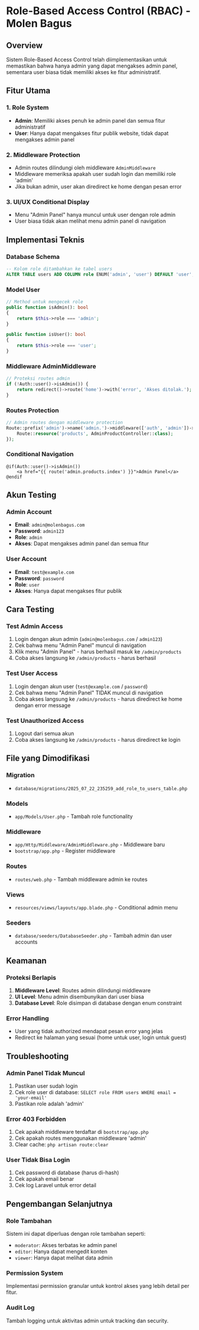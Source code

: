 # Role-Based Access Control (RBAC) - Molen Bagus

## Overview
Sistem Role-Based Access Control telah diimplementasikan untuk memastikan bahwa hanya admin yang dapat mengakses admin panel, sementara user biasa tidak memiliki akses ke fitur administratif.

## Fitur Utama

### 1. Role System
- **Admin**: Memiliki akses penuh ke admin panel dan semua fitur administratif
- **User**: Hanya dapat mengakses fitur publik website, tidak dapat mengakses admin panel

### 2. Middleware Protection
- Admin routes dilindungi oleh middleware `AdminMiddleware`
- Middleware memeriksa apakah user sudah login dan memiliki role 'admin'
- Jika bukan admin, user akan diredirect ke home dengan pesan error

### 3. UI/UX Conditional Display
- Menu "Admin Panel" hanya muncul untuk user dengan role admin
- User biasa tidak akan melihat menu admin panel di navigation

## Implementasi Teknis

### Database Schema
```sql
-- Kolom role ditambahkan ke tabel users
ALTER TABLE users ADD COLUMN role ENUM('admin', 'user') DEFAULT 'user';
```

### Model User
```php
// Method untuk mengecek role
public function isAdmin(): bool
{
    return $this->role === 'admin';
}

public function isUser(): bool
{
    return $this->role === 'user';
}
```

### Middleware AdminMiddleware
```php
// Proteksi routes admin
if (!Auth::user()->isAdmin()) {
    return redirect()->route('home')->with('error', 'Akses ditolak.');
}
```

### Routes Protection
```php
// Admin routes dengan middleware protection
Route::prefix('admin')->name('admin.')->middleware(['auth', 'admin'])->group(function () {
    Route::resource('products', AdminProductController::class);
});
```

### Conditional Navigation
```blade
@if(Auth::user()->isAdmin())
    <a href="{{ route('admin.products.index') }}">Admin Panel</a>
@endif
```

## Akun Testing

### Admin Account
- **Email**: `admin@molenbagus.com`
- **Password**: `admin123`
- **Role**: `admin`
- **Akses**: Dapat mengakses admin panel dan semua fitur

### User Account
- **Email**: `test@example.com`
- **Password**: `password`
- **Role**: `user`
- **Akses**: Hanya dapat mengakses fitur publik

## Cara Testing

### Test Admin Access
1. Login dengan akun admin (`admin@molenbagus.com` / `admin123`)
2. Cek bahwa menu "Admin Panel" muncul di navigation
3. Klik menu "Admin Panel" - harus berhasil masuk ke `/admin/products`
4. Coba akses langsung ke `/admin/products` - harus berhasil

### Test User Access
1. Login dengan akun user (`test@example.com` / `password`)
2. Cek bahwa menu "Admin Panel" TIDAK muncul di navigation
3. Coba akses langsung ke `/admin/products` - harus diredirect ke home dengan error message

### Test Unauthorized Access
1. Logout dari semua akun
2. Coba akses langsung ke `/admin/products` - harus diredirect ke login

## File yang Dimodifikasi

### Migration
- `database/migrations/2025_07_22_235259_add_role_to_users_table.php`

### Models
- `app/Models/User.php` - Tambah role functionality

### Middleware
- `app/Http/Middleware/AdminMiddleware.php` - Middleware baru
- `bootstrap/app.php` - Register middleware

### Routes
- `routes/web.php` - Tambah middleware admin ke routes

### Views
- `resources/views/layouts/app.blade.php` - Conditional admin menu

### Seeders
- `database/seeders/DatabaseSeeder.php` - Tambah admin dan user accounts

## Keamanan

### Proteksi Berlapis
1. **Middleware Level**: Routes admin dilindungi middleware
2. **UI Level**: Menu admin disembunyikan dari user biasa
3. **Database Level**: Role disimpan di database dengan enum constraint

### Error Handling
- User yang tidak authorized mendapat pesan error yang jelas
- Redirect ke halaman yang sesuai (home untuk user, login untuk guest)

## Troubleshooting

### Admin Panel Tidak Muncul
1. Pastikan user sudah login
2. Cek role user di database: `SELECT role FROM users WHERE email = 'your-email'`
3. Pastikan role adalah 'admin'

### Error 403 Forbidden
1. Cek apakah middleware terdaftar di `bootstrap/app.php`
2. Cek apakah routes menggunakan middleware 'admin'
3. Clear cache: `php artisan route:clear`

### User Tidak Bisa Login
1. Cek password di database (harus di-hash)
2. Cek apakah email benar
3. Cek log Laravel untuk error detail

## Pengembangan Selanjutnya

### Role Tambahan
Sistem ini dapat diperluas dengan role tambahan seperti:
- `moderator`: Akses terbatas ke admin panel
- `editor`: Hanya dapat mengedit konten
- `viewer`: Hanya dapat melihat data admin

### Permission System
Implementasi permission granular untuk kontrol akses yang lebih detail per fitur.

### Audit Log
Tambah logging untuk aktivitas admin untuk tracking dan security.
